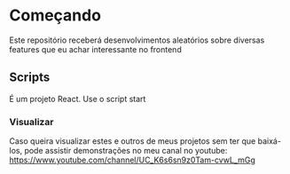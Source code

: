 # Começando

Este repositório receberá desenvolvimentos aleatórios sobre diversas features que eu achar interessante no frontend

##  Scripts

É um projeto React. Use o script start

### Visualizar

Caso queira visualizar estes e outros de meus projetos sem ter que baixá-los, pode assistir demonstrações no meu canal no youtube:
https://www.youtube.com/channel/UC_K6s6sn9z0Tam-cvwL_mGg